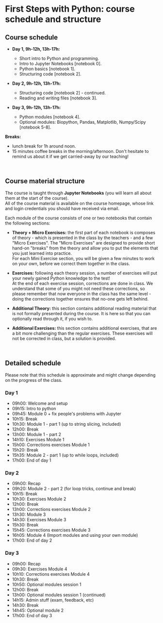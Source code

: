 # First Steps with Python: course schedule and structure

## Course schedule

* **Day 1, 9h-12h, 13h-17h:**
  * Short intro to Python and programming.
  * Intro to Jupyter Notebooks [notebook 0].
  * Python basics [notebook 1].
  * Structuring code [notebook 2].

* **Day 2, 9h-12h, 13h-17h:**
  * Structuring code [notebook 2] - continued.
  * Reading and writing files [notebook 3].

* **Day 3, 9h-12h, 13h-17h:**
  * Python modules [notebook 4].
  * Optional modules: Biopython, Pandas, Matplotlib, Numpy/Scipy
    [notebook 5-8].

**Breaks:**

* lunch break for 1h around noon.
* 15 minutes coffee breaks in the morning/afternoon. Don't hesitate to
  remind us about it if we get carried-away by our teaching!

<br>

## Course material structure

The course is taught through **Jupyter Notebooks** (you will learn all about
them at the start of the course).  
All of the course material is available on the course homepage, whose link
and login credentials you should have received via email.

Each module of the course consists of one or two notebooks that contain the
following sections:

* **Theory + Micro Exercises:**
  the first part of each notebook is composes of theory - which is presented
  in the class by the teachers - and a few "Micro Exercises".
  The "Micro Exercises" are  designed to provide short hand-on "breaks" from
  the theory and allow you to put the elements that you just learned into
  practice.  
  For each Mini Exercise section, you will be given a few minutes to work on
  your own, before we correct them together in the class.

* **Exercises:**
  following each theory session, a number of exercises will put your newly
  gained Python knowledge to the test!  
  At the end of each exercise session, corrections are done in class. We
  understand that some of you might not need these corrections, so please
  remember that now everyone in the class has the same level - doing the
  corrections together ensures that no-one gets left behind.

* **Additional Theory:**
  this section contains additional reading material that is not formally
  presented during the course. It is here so that you can optionally read
  through it, if you wish to.

* **Additional Exercises:**
  this section contains additional exercises, that are a bit more challenging
  than the regular exercises. These exercises will not be corrected in class,
  but a solution is provided.

<br>

## Detailed schedule

Please note that this schedule is approximate and might change depending on
the progress of the class.

### Day 1

* 09h00: Welcome and setup
* 09h15: Intro to python
* 09h45: Module 0 + fix people's problems with Jupyter
* 10h15: Break
* 10h30: Module 1 - part 1 (up to string slicing, included)
* 12h00: Break
* 13h00: Module 1 - part 2
* 14h10: Exercises Module 1
* 15h00: Corrections exercises Module 1
* 15h20: Break
* 15h35: Module 2 - part 1 (up to while loops, included)
* 17h00: End of day 1

### Day 2

* 09h00: Recap
* 09h20: Module 2 - part 2 (for loop tricks, continue and break)
* 10h15: Break
* 10h30: Exercises Module 2
* 12h00: Break
* 13h00: Corrections exercises Module 2
* 13h30: Module 3
* 14h30: Exercises Module 3
* 15h30: Break
* 15h45: Corrections exercises Module 3
* 16h05: Module 4 (Import modules and using your own module)
* 17h00: End of day 2

### Day 3

* 09h00: Recap
* 09h30: Exercises Module 4
* 10h10: Corrections exercises Module 4
* 10h30: Break
* 10h50: Optional modules session 1
* 12h00: Break
* 13h00: Optional modules session 1 (continued)
* 14h15: Admin stuff (exam, feedback, etc)
* 14h30: Break
* 14h45: Optional module 2
* 17h00: End of day 3
